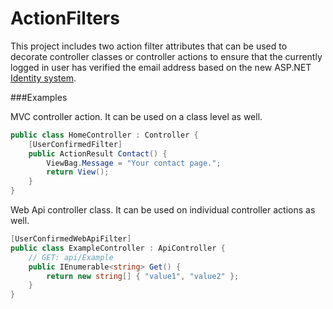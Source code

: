 ActionFilters
=============

This project includes two action filter attributes that can be used to decorate controller classes or controller actions to ensure that the currently logged in user has verified the email address based on the new ASP.NET [Identity system][identity].

###Examples

MVC controller action. It can be used on a class level as well.

```csharp
public class HomeController : Controller {
	[UserConfirmedFilter]
	public ActionResult Contact() {
		ViewBag.Message = "Your contact page.";
		return View();
	}
}
```

Web Api controller class. It can be used on individual controller actions as well.

```csharp
[UserConfirmedWebApiFilter]
public class ExampleController : ApiController {
	// GET: api/Example
	public IEnumerable<string> Get() {
		return new string[] { "value1", "value2" };
	}
}
```

[identity]: http://www.asp.net/identity  
